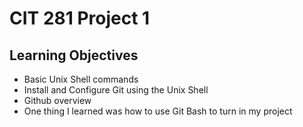 # CIT 281 Project 1

## Learning Objectives

- Basic Unix Shell commands
- Install and Configure Git using the Unix Shell
- Github overview
- One thing I learned was how to use Git Bash to turn in my project
